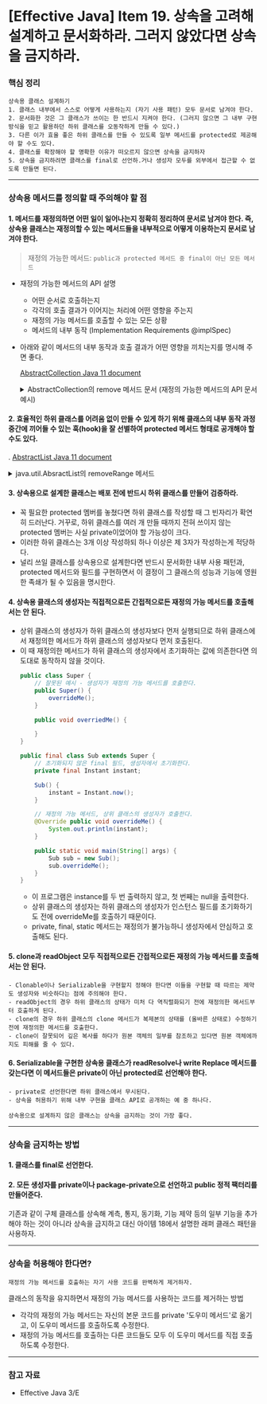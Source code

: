 # [Effective Java] Item 19. 상속을 고려해 설계하고 문서화하라. 그러지 않았다면 상속을 금지하라.

### 핵심 정리
```
상속용 클래스 설계하기 
1. 클래스 내부에서 스스로 어떻게 사용하는지 (자기 사용 패턴) 모두 문서로 남겨야 한다.
2. 문서화한 것은 그 클래스가 쓰이는 한 반드시 지켜야 한다. (그러지 않으면 그 내부 구현 방식을 믿고 활용하던 하위 클래스를 오동작하게 만들 수 있다.)
3. 다른 이가 효율 좋은 하위 클래스를 만들 수 있도록 일부 메서드를 protected로 제공해야 할 수도 있다. 
4. 클래스를 확장해야 할 명확한 이유가 떠오르지 않으면 상속을 금지하자
5. 상속을 금지하려면 클래스를 final로 선언하.거나 생성자 모두를 외부에서 접근할 수 없도록 만들면 된다.
```

---

### 상속용 메서드를 정의할 때 주의해야 할 점

#### 1. 메서드를 재정의하면 어떤 일이 일어나는지 정확히 정리하여 문서로 남겨야 한다. 즉, 상속용 클래스는 재정의할 수 있는 메서드들을 내부적으로 어떻게 이용하는지 문서로 남겨야 한다.
> 재정의 가능한 메서드: `public과 protected 메서드 중 final이 아닌 모든 메서드`
- 재정의 가능한 메서드의 API 설명
    - 어떤 순서로 호출하는지
    - 각각의 호출 결과가 이어지는 처리에 어떤 영향을 주는지
    - 재정의 가능 메서드를 호출할 수 있는 모든 상황
    - 메서드의 내부 동작 (Implementation Requirements @implSpec)

- 아래와 같이 메서드의 내부 동작과 호출 결과가 어떤 영향을 끼치는지를 명시해 주면 좋다.

  [AbstractCollection Java 11 document](https://docs.oracle.com/en/java/javase/11/docs/api/java.base/java/util/AbstractCollection.html#remove(java.lang.Object))

    <details>
    <summary>AbstractCollection의 remove 메서드 문서 (재정의 가능한 메서드의 API 문서 예시)</summary>
    <div markdown="1">

  > public boolean remove(Object o)
  > 주어진 원소가 이 컬렉션 안에 있다면 그 인스턴스를 하나 제거한다. 더 정확하게 말하면 이 컬렉션 안에 'Object.equals(e, e)가 참인 원소' e가 하나 이상 있다면 그 중 하나를 제거한다. 주어진 원소가 컬렉션 안에 있다면 true를 반환한다.
  >
  > @implSpec (Implementation Requirements)
  > 이 메서드는 컬렉션을 순회하며 주어진 원소를 찾도록 구현되었다. 주어진 원소를 찾으면 반복자의 remove 메서드를 사용해 컬렉션에서 제거한다. 이 컬렉션이 주어진 객체를 갖고 있으나, 이 컬렉션의 iterator 메서드가 반환한 반복자가 remove 메서드를 구현하지 않았으면 UnsupportedOperationException을 던지니 주의하자.
  >
    - 이 설명으로 iterator 메서드를 재정의하면 remove 메서드의 동작에 영향을 줌을 알 수 있다.
    - iterator 메서드로 얻는 반복자의 동작이 remove 메서드의 동작에 주는 영향도 정확히 설명했다.
    - 클래스를 안전하게 상속할 수 있도록 하려면 내부구현 방식을 설명해야만 한다.
    - @implSpec 태그는 선택값이라 활성화하려면 `-tag "implSpec:a:Implementation Requirements:"를 지정해주어야 한다.

    ```java
    /**
        * {@inheritDoc}
        *
        * @implSpec
        * This implementation iterates over the collection looking for the
        * specified element.  If it finds the element, it removes the element
        * from the collection using the iterator's remove method.
        *
        * <p>Note that this implementation throws an
        * {@code UnsupportedOperationException} if the iterator returned by this
        * collection's iterator method does not implement the {@code remove}
        * method and this collection contains the specified object.
        *
        * @throws UnsupportedOperationException {@inheritDoc}
        * @throws ClassCastException            {@inheritDoc}
        * @throws NullPointerException          {@inheritDoc}
        */
        public boolean remove(Object o) {
            Iterator<E> it = iterator();
            if (o==null) {
                while (it.hasNext()) {
                    if (it.next()==null) {
                        it.remove();
                        return true;
                    }
                }
            } else {
                while (it.hasNext()) {
                    if (o.equals(it.next())) {
                        it.remove();
                        return true;
                    }
                }
            }
            return false;
        }

    ```

    </div>
    </details>


#### 2. 효율적인 하위 클래스를 어려움 없이 만들 수 있게 하기 위해 클래스의 내부 동작 과정 중간에 끼어들 수 있는 훅(hook)을 잘 선별하여 protected 메서드 형태로 공개해야 할 수도 있다.
.
[AbstractList Java 11 document](https://docs.oracle.com/en/java/javase/11/docs/api/java.base/java/util/AbstractList.html#removeRange(int,int))

<details>
<summary>java.util.AbsractList의 removeRange 메서드</summary>
<div markdown="1">

> protected void removeRange(int fromIndex, int toIndex)
> fromIndex(포함)부터 toIndex(미포함)까지의 모든 원소를 이 리스트에서 제거한다.
> toIndex 이후의 원소들은 앞으로 (index만큼씩) 당겨진다. 이 호출로 리스트는 'toIndex - fromIndex'만큼 짧아진다. (toIndex == fromIndex라면 아무 효과도 없다.)
> 이 리스트 혹은 이 리스트의 부분리스트에 정의된 clear 연산이 이 메서드를 호출한다. 리스트 구현의 내부 구조를 활용하도록 이 메서드를 재정의하면 이 리스트와 부분리스트의 clear 연산 성능을 크게 개선할 수 있다.
> **Implementation Requirements**: 이 메서드는 fromIndex에서 시작하는 리스트 반복자를 얻어 모든 원소를 제거할 때까지 ListIterator.next와 ListIterator.remove를 반복 호출하도록 구현되었다. **주의: ListIterator.remove가 선형 시간이 걸리면 이 구현의 성능은 제곱에 비례한다.**
>
> Parameters:
> fromIndex     제거할 첫 원소의 인덱스
> toIndex       제거할 마지막 원소의 다음 인덱스

- List의 구현체의 최종 사용자는 removeRange 메서드에 관심이 없다. 그럼에도 이 메서드를 제공하는 이유는 단지 하위 클래스에서 부분리스트의 clear 메서드를 고성능으로 만들기 쉽게 하기 위해서다.
- removeRange 메서드가 없다면 하위 클래스에서 clear 메서드를 호출하려면 (제거할 원소 수의) 제곱에 비례해 성능이 느려지거나 메커니즘을 밑바닥부터 새로 구현해야 했을 것이다.

```java
    /**
     * Removes from this list all of the elements whose index is between
     * {@code fromIndex}, inclusive, and {@code toIndex}, exclusive.
     * Shifts any succeeding elements to the left (reduces their index).
     * This call shortens the list by {@code (toIndex - fromIndex)} elements.
     * (If {@code toIndex==fromIndex}, this operation has no effect.)
     *
     * <p>This method is called by the {@code clear} operation on this list
     * and its subLists.  Overriding this method to take advantage of
     * the internals of the list implementation can <i>substantially</i>
     * improve the performance of the {@code clear} operation on this list
     * and its subLists.
     *
     * @implSpec
     * This implementation gets a list iterator positioned before
     * {@code fromIndex}, and repeatedly calls {@code ListIterator.next}
     * followed by {@code ListIterator.remove} until the entire range has
     * been removed.  <b>Note: if {@code ListIterator.remove} requires linear
     * time, this implementation requires quadratic time.</b>
     *
     * @param fromIndex index of first element to be removed
     * @param toIndex index after last element to be removed
     */
    protected void removeRange(int fromIndex, int toIndex) {
        ListIterator<E> it = listIterator(fromIndex);
        for (int i=0, n=toIndex-fromIndex; i<n; i++) {
            it.next();
            it.remove();
        }
    }
```
</div>
</details>

#### 3. 상속용으로 설계한 클래스는 배포 전에 반드시 하위 클래스를 만들어 검증하라.
- 꼭 필요한 protected 멤버를 놓쳤다면 하위 클래스를 작성할 때 그 빈자리가 확연히 드러난다. 거꾸로, 하위 클래스를 여러 개 만들 때까지 전혀 쓰이지 않는 protected 멤버는 사실 private이었어야 할 가능성이 크다.
- 이러한 하위 클래스는 3개 이상 작성하되 하나 이상은 제 3자가 작성하는게 적당하다.
- 널리 쓰일 클래스를 상속용으로 설계한다면 반드시 문서화한 내부 사용 패턴과, protected 메서드와 필드를 구현하면서 이 결정이 그 클래스의 성능과 기능에 영원한 족쇄가 될 수 있음을 명시한다.

#### 4. 상속용 클래스의 생성자는 직접적으로든 간접적으로든 재정의 가능 메서드를 호출해서는 안 된다.
- 상위 클래스의 생성자가 하위 클래스의 생성자보다 먼저 실행되므로 하위 클래스에서 재정의한 메서드가 하위 클래스의 생성자보다 먼저 호출된다.
- 이 때 재정의한 메서드가 하위 클래스의 생성자에서 초기화하는 값에 의존한다면 의도대로 동작하지 않을 것이다.
    ```java
    public class Super {
        // 잘못된 예시 - 생성자가 재정의 가능 메서드를 호출한다.
        public Super() {
            overrideMe();
        }

        public void overriedMe() {

        }
    }
    ```
    ```java
    public final class Sub extends Super {
        // 초기화되지 않은 final 필드, 생성자에서 초기화한다.
        private final Instant instant;

        Sub() {
            instant = Instant.now();
        }

        // 재정의 가능 메서드, 상위 클래스의 생성자가 호출한다.
        @Override public void overrideMe() {
            System.out.println(instant);
        }

        public static void main(String[] args) {
            Sub sub = new Sub();
            sub.overrideMe();
        }
    }
    ```
    - 이 프로그램은 instance를 두 번 출력하지 않고, 첫 번째는 null을 출력한다.
    - 상위 클래스의 생성자는 하위 클래스의 생성자가 인스턴스 필드를 초기화하기도 전에 overrideMe를 호출하기 때문이다.
    - private, final, static 메서드는 재정의가 불가능하니 생성자에서 안심하고 호출해도 된다.

#### 5. clone과 readObject 모두 직접적으로든 간접적으로든 재정의 가능 메서드를 호출해서는 안 된다.
    - Clonable이나 Serializable을 구현할지 정해야 한다면 이들을 구현할 때 따르는 제약도 생성자와 비슷하다는 점에 주의해야 한다.
    - readObject의 경우 하위 클래스의 상태가 미처 다 역직렬화되기 전에 재정의한 메서드부터 호출하게 된다. 
    - clone의 경우 하위 클래스의 clone 메서드가 복제본의 상태를 (올바른 상태로) 수정하기 전에 재정의한 메서드를 호출한다.
    - clone이 잘못되어 깊은 복사를 하다가 원본 객체의 일부를 참조하고 있다면 원본 객체에까지도 피해를 줄 수 있다.

#### 6. Serializable을 구현한 상속용 클래스가 readResolve나 write Replace 메서드를 갖는다면 이 메서드들은 private이 아닌 protected로 선언해야 한다.
    - private로 선언한다면 하위 클래스에서 무시된다.
    - 상속을 허용하기 위해 내부 구현을 클래스 API로 공개하는 예 중 하나다.

`상속용으로 설계하지 않은 클래스는 상속을 금지하는 것이 가장 좋다.`

---

### 상속을 금지하는 방법

#### 1. 클래스를 final로 선언한다.

#### 2. 모든 생성자를 private이나 package-private으로 선언하고 public 정적 팩터리를 만들어준다.

기존과 같이 구체 클래스를 상속해 계측, 통지, 동기화, 기능 제약 등의 일부 기능을 추가해야 하는 것이 아니라 상속을 금지하고 대신 아이템 18에서 설명한 래퍼 클래스 패턴을 사용하자.

---

### 상속을 허용해야 한다면?
`재정의 가능 메서드를 호출하는 자기 사용 코드를 완벽하게 제거하자.`

클래스의 동작을 유지하면서 재정의 가능 메서드를 사용하는 코드를 제거하는 방법
- 각각의 재정의 가능 메서드는 자신의 본문 코드를 private '도우미 메서드'로 옮기고, 이 도우미 메서드를 호출하도록 수정한다.
- 재정의 가능 메서드를 호출하는 다른 코드들도 모두 이 도우미 메서드를 직접 호출하도록 수정한다.

---

### 참고 자료
- Effective Java 3/E